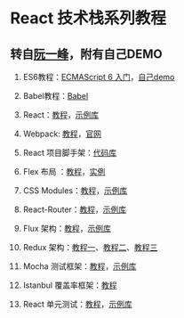 # React 技术栈系列教程 #
## 转自[阮一峰](http://www.ruanyifeng.com/blog/2016/09/react-technology-stack.html)，附有自己DEMO ##

1. ES6教程：[ECMAScript 6 入门](http://es6.ruanyifeng.com "ECMAScript 6 入门")，[自己demo](https://github.com/EricLeeN1/ECMAScript6-Study-And-Demo "EricLeeN1")

2. Babel教程：[Babel](http://www.ruanyifeng.com/blog/2016/01/babel.html)

3. React：[教程](http://www.ruanyifeng.com/blog/2015/03/react.html)，[示例库](https://github.com/ruanyf/react-demos)

4. Webpack: [教程](https://github.com/ruanyf/webpack-demos)，[官网](https://www.webpackjs.com/)

5. React 项目脚手架：[代码库](https://github.com/ruanyf/react-babel-webpack-boilerplate)

6. Flex 布局 ：[教程](http://www.ruanyifeng.com/blog/2015/07/flex-grammar.html)，[实例](http://www.ruanyifeng.com/blog/2015/07/flex-examples.html)

7. CSS Modules：[教程](http://www.ruanyifeng.com/blog/2016/06/css_modules.html)，[示例库](https://github.com/ruanyf/css-modules-demos)

8. React-Router：[教程](http://www.ruanyifeng.com/blog/2016/05/react_router.html)，[示例库](https://github.com/reactjs/react-router-tutorial/tree/master/lessons)

9. Flux 架构：[教程](http://www.ruanyifeng.com/blog/2016/01/flux.html)，[示例库](https://github.com/ruanyf/extremely-simple-flux-demo)

10. Redux 架构：[教程一](http://www.ruanyifeng.com/blog/2016/09/redux_tutorial_part_one_basic_usages.html)、[教程二](http://www.ruanyifeng.com/blog/2016/09/redux_tutorial_part_two_async_operations.html)、[教程三](http://www.ruanyifeng.com/blog/2016/09/redux_tutorial_part_three_react-redux.html)

11. Mocha 测试框架：[教程](http://www.ruanyifeng.com/blog/2015/12/a-mocha-tutorial-of-examples.html)，[示例库](https://github.com/ruanyf/mocha-demos)

12. Istanbul 覆盖率框架：[教程](http://www.ruanyifeng.com/blog/2015/06/istanbul.html)

13. React 单元测试：[教程](http://www.ruanyifeng.com/blog/2016/02/react-testing-tutorial.html)，[示例库](https://github.com/ruanyf/react-testing-demo)